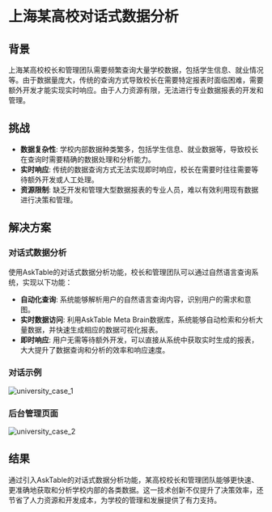 # 上海某高校对话式数据分析

## 背景

上海某高校校长和管理团队需要频繁查询大量学校数据，包括学生信息、就业情况等。由于数据量庞大，传统的查询方式导致校长在需要特定报表时面临困难，需要额外开发才能实现实时响应。由于人力资源有限，无法进行专业数据报表的开发和管理。

## 挑战

- **数据复杂性**: 学校内部数据种类繁多，包括学生信息、就业数据等，导致校长在查询时需要精确的数据处理和分析能力。
- **实时响应**: 传统的数据查询方式无法实现即时响应，校长在需要时往往需要等待额外开发或人工处理。
- **资源限制**: 缺乏开发和管理大型数据报表的专业人员，难以有效利用现有数据进行决策和管理。

## 解决方案

### 对话式数据分析

使用AskTable的对话式数据分析功能，校长和管理团队可以通过自然语言查询系统，实现以下功能：

- **自动化查询**: 系统能够解析用户的自然语言查询内容，识别用户的需求和意图。
- **实时数据访问**: 利用AskTable Meta Brain数据库，系统能够自动检索和分析大量数据，并快速生成相应的数据可视化报表。
- **即时响应**: 用户无需等待额外开发，可以直接从系统中获取实时生成的报表，大大提升了数据查询和分析的效率和响应速度。

### 对话示例

<div className="img-center xlarge">
  <img src="/img/asktable/use_case_university_data_analysis.png" alt="university_case_1" />
</div>

### 后台管理页面
<div className="img-center xlarge">
  <img src="/img/asktable/use_case_university_data_analysis_2.png" alt="university_case_2" />
</div>


## 结果

通过引入AskTable的对话式数据分析功能，某高校校长和管理团队能够更快速、更准确地获取和分析学校内部的各类数据。这一技术创新不仅提升了决策效率，还节省了人力资源和开发成本，为学校的管理和发展提供了有力支持。

